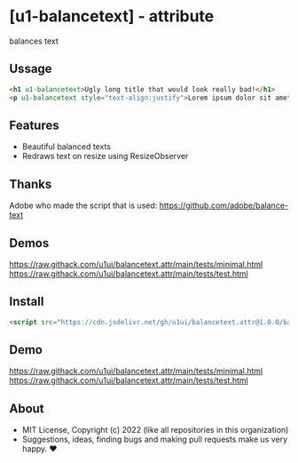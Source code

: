 # [u1-balancetext] - attribute
balances text

## Ussage

```html
<h1 u1-balancetext>Ugly long title that would look really bad!</h1>
<p u1-balancetext style="text-align:justify">Lorem ipsum dolor sit amet, consectetur adipiscing elit. Donec euismod, nisl eget consectetur consectetur, nisi nisl aliquet nunc, euismod aliquet nunc nisi euismod. Donec euismod, nisl eget consectetur consectetur, nisi nisl aliquet nunc, euismod aliquet nunc nisi euismod.</p>
```

## Features

- Beautiful balanced texts
- Redraws text on resize using ResizeObserver

## Thanks

Adobe who made the script that is used: https://github.com/adobe/balance-text

## Demos

https://raw.githack.com/u1ui/balancetext.attr/main/tests/minimal.html  
https://raw.githack.com/u1ui/balancetext.attr/main/tests/test.html

## Install

```html
<script src="https://cdn.jsdelivr.net/gh/u1ui/balancetext.attr@1.0.0/balancetext.min.js" type=module>
```

## Demo

https://raw.githack.com/u1ui/balancetext.attr/main/tests/minimal.html  
https://raw.githack.com/u1ui/balancetext.attr/main/tests/test.html  

## About

- MIT License, Copyright (c) 2022 <u1> (like all repositories in this organization) <br>
- Suggestions, ideas, finding bugs and making pull requests make us very happy. ♥

